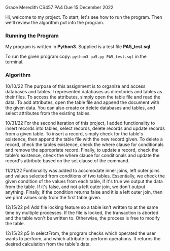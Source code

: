 Grace Meredith
CS457 PA4
Due 15 December 2022

Hi, welcome to my project. To start, let's see how to run the program. Then we'll review the algorithm put into the program.

### Running the Program

My program is written in **Python3**. Supplied is a test file **PA5_test.sql**.

To run the given program copy: `python3 pa5.py PA5_test.sql` in the terminal.

### Algorithm

10/10/22
The purpose of this assignment is to organize and access databases and tables. I represented databases as directories and tables as their files. To access the attributes, simply open the table file and read the data. To add attributes, open the table file and append the document with the given data. You can also create or delete databases and tables, and select attributes from the existing tables.

10/31/22
For the second iteration of this project, I added functionality to insert records into tables, select records, delete records and update records from a given table. To insert a record, simply check for the table's existence, then append the table file with the new record given. To delete a record, check the tables existence, check the where clause for conditionals and remove the appropriate record. Finally, to update a record, check the table's existence, check the where clause for conditionals and update the record's attribute based on the set clause of the command.

11/21/22
Funtionality was added to accomodate inner joins, left outer joins and values selected from conditions of two tables. Essentially, we check the given condition of the values from each table, if it's true we output the data from the table. If it's false, and not a left outer join, we don't output anything. Finally, if the condition returns false and it is a left outer join, then we print values only from the first table given.

12/15/22 p4
Add file locking feature so a table isn't written to at the same time by multiple processes. If the file is locked, the transaction is aborted and the table won't be written to. Otherwise, the process is free to modify the table.

12/15/22 p5
In selectFrom, the program checks which operated the user wants to perform, and which attribute to perform operations. It returns the desired calculation from the table's data. 